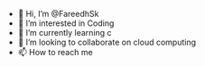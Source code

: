 - 👋 Hi, I’m @FareedhSk
- 👀 I’m interested in Coding
- 🌱 I’m currently learning c
- 💞️ I’m looking to collaborate on cloud computing
- 📫 How to reach me 

<!---
FareedhSk/FareedhSk is a ✨ special ✨ repository because its `README.md` (this file) appears on your GitHub profile.
You can click the Preview link to take a look at your changes.
--->
